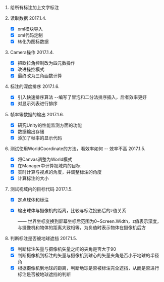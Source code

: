 1. 给所有标注加上文字标注

2. 读取数据  2017.1.4.

   - [x] xml模块导入
   - [x] xml代码定制
   - [x] 转化为图标数据

3. Camera操作  2017.1.4.
   - [x] 把欧拉角控制改为四元数操作
   - [x] 改进操控模式
   - [x] 最终改为三角函数计算

4. 标注的深度排序 2017.1.6.
   - [x] 引入快速排序算法 --编写了冒泡和二分法排序插入，后者效率更好
   - [x] 对显示列表进行排序

5. 帧率等数据的输出 2017.1.6.
   - [x] 研究Unity的性能监测方面的功能
   - [x] 数据输出存储
   - [x] 添加了帧率的显示代码

6. 测试使用WorldCoordinate的方法，看效率如何 -- 效率不高 2017.1.5.
   - [x] 将Canvas调整为World模式
   - [x] 在Manager中计算视域内的目标
   - [x] 实时计算与视点的角度，并调整标注的角度
   - [x] 计算标注的大小

7. 测试视域内的目标代码  2017.1.5.

   - [x] 定点球体和标注

   - [x] 输出球体与摄像机的距离，比较与标注投影后的z值关系

      —— 世界坐标变换到屏幕坐标后范围为0~Screen.Width，z值表示深度，与摄像机和物体的距离大致相等，为负值时表示物体在摄像机后方

8. 判断标注是否被地球遮挡  2017.1.5.

   - [x] 判断标注矢量与摄像机矢量之间的夹角是否大于90
   - [x] 判断摄像机到标注的矢量与摄像机到球心的矢量夹角是否小于地球的半径角
   - [x] 根据摄像机到地球的距离，判断地球是否被标注完全遮挡，从而是否进行标注是否被地球遮挡的判断